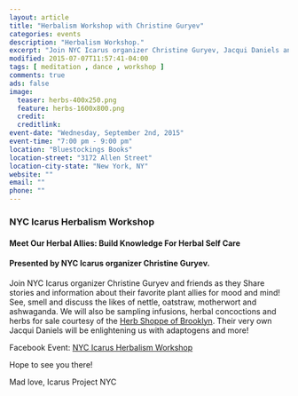 ```yaml
---
layout: article
title: "Herbalism Workshop with Christine Guryev"
categories: events
description: "Herbalism Workshop."
excerpt: "Join NYC Icarus organizer Christine Guryev, Jacqui Daniels and friends as they Share stories and information about their favorite plant allies for mood and mind!"
modified: 2015-07-07T11:57:41-04:00
tags: [ meditation , dance , workshop ]
comments: true
ads: false
image:
  teaser: herbs-400x250.png
  feature: herbs-1600x800.png
  credit: 
  creditlink: 
event-date: "Wednesday, September 2nd, 2015"
event-time: "7:00 pm - 9:00 pm"
location: "Bluestockings Books"
location-street: "3172 Allen Street"
location-city-state: "New York, NY"
website: ""
email: ""
phone: ""
---
```

### NYC Icarus Herbalism Workshop

#### Meet Our Herbal Allies: Build Knowledge For Herbal Self Care
#### Presented by NYC Icarus organizer Christine Guryev.


Join NYC Icarus organizer Christine Guryev and friends as they Share stories and information about their favorite plant allies for mood and mind! See, smell and discuss the likes of nettle, oatstraw, motherwort and ashwaganda. We will also be sampling infusions, herbal concoctions and herbs for sale courtesy of the [Herb Shoppe of Brooklyn](http://www.theherbshoppebrooklyn.com/). Their very own Jacqui Daniels will be enlightening us with adaptogens and more!

Facebook Event: [NYC Icarus Herbalism Workshop](https://www.facebook.com/events/916054918466692/)

Hope to see you there!

Mad love,
Icarus Project NYC
